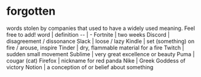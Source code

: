 # forgotten
words stolen by companies that used to have a widely used meaning. Feel free to add!
word | definition
 -- | - 
Fortnite | two weeks
Discord | disagreement / dissonance
Slack | loose / lazy
Kindle | set (something) on fire / arouse, inspire
Tinder | dry, flammable material for a fire
Twitch | sudden small movement
Sublime | very great excellence or beauty
Puma | cougar (cat)
Firefox | nickname for red panda
Nike | Greek Goddess of victory
Notion | a conception of or belief about something


